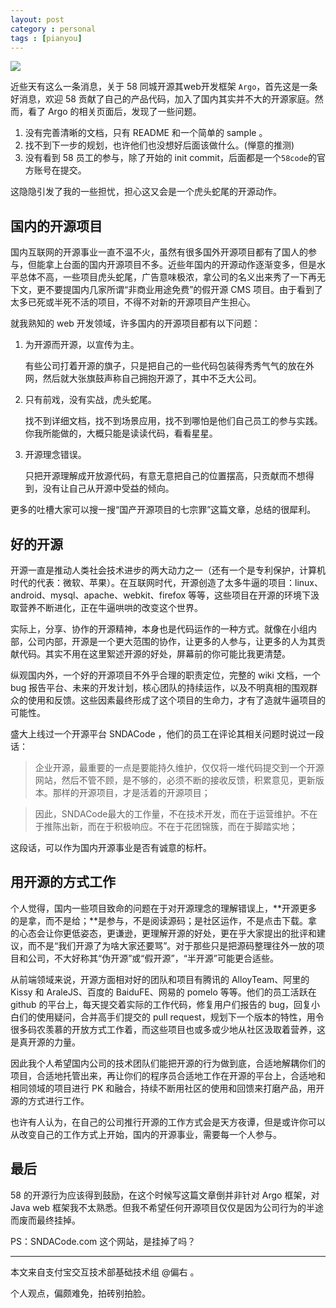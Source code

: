 ```yaml
---
layout: post
category : personal
tags : [pianyou]
---
```


![](https://i.alipayobjects.com/e/201303/2RZAUL83tk.png)

近些天有这么一条消息，关于 58 同城开源其web开发框架 `Argo`，首先这是一条好消息，欢迎 58 贡献了自己的产品代码，加入了国内其实并不大的开源家庭。然而，看了 Argo 的相关页面后，发现了一些问题。

1. 没有完善清晰的文档，只有 README 和一个简单的 sample 。
2. 找不到下一步的规划，也许他们也没想好后面该做什么。(惮意的推测)
3. 没有看到 58 员工的参与，除了开始的 init commit，后面都是一个`58code`的官方账号在提交。

这隐隐引发了我的一些担忧，担心这又会是一个虎头蛇尾的开源动作。

## 国内的开源项目

国内互联网的开源事业一直不温不火，虽然有很多国外开源项目都有了国人的参与，但能拿上台面的国内开源项目不多。近些年国内的开源动作逐渐变多，但是水平总体不高，一些项目虎头蛇尾，广告意味极浓，拿公司的名义出来秀了一下再无下文，更不要提国内几家所谓“非商业用途免费”的假开源 CMS 项目。由于看到了太多已死或半死不活的项目，不得不对新的开源项目产生担心。

就我熟知的 web 开发领域，许多国内的开源项目都有以下问题：

1. 为开源而开源，以宣传为主。
   
   有些公司打着开源的旗子，只是把自己的一些代码包装得秀秀气气的放在外网，然后就大张旗鼓声称自己拥抱开源了，其中不乏大公司。

2. 只有前戏，没有实战，虎头蛇尾。
	
   找不到详细文档，找不到场景应用，找不到哪怕是他们自己员工的参与实践。你我所能做的，大概只能是读读代码，看看星星。
	
3. 开源理念错误。

   只把开源理解成开放源代码，有意无意把自己的位置摆高，只贡献而不想得到，没有让自己从开源中受益的倾向。

更多的吐槽大家可以搜一搜“国产开源项目的七宗罪”这篇文章，总结的很犀利。

## 好的开源

开源一直是推动人类社会技术进步的两大动力之一（还有一个是专利保护，计算机时代的代表：微软、苹果）。在互联网时代，开源创造了太多牛逼的项目：linux、android、mysql、apache、webkit、firefox 等等，这些项目在开源的环境下汲取营养不断进化，正在牛逼哄哄的改变这个世界。

实际上，分享、协作的开源精神，本身也是代码运作的一种方式。就像在小组内部，公司内部，开源是一个更大范围的协作，让更多的人参与，让更多的人为其贡献代码。其实不用在这里絮述开源的好处，屏幕前的你可能比我更清楚。

纵观国内外，一个好的开源项目不外乎合理的职责定位，完整的 wiki 文档，一个 bug 报告平台、未来的开发计划，核心团队的持续运作，以及不明真相的围观群众的使用和反馈。这些因素最终形成了这个项目的生命力，才有了造就牛逼项目的可能性。

盛大上线过一个开源平台 SNDACode ，他们的员工在评论其相关问题时说过一段话：

> 企业开源，最重要的一点是要能持久维护，仅仅将一堆代码提交到一个开源网站，然后不管不顾，是不够的，必须不断的接收反馈，积累意见，更新版本。那样的开源项目，才是活着的开源项目；

> 因此，SNDACode最大的工作量，不在技术开发，而在于运营维护。不在于推陈出新，而在于积极响应。不在于花团锦簇，而在于脚踏实地；

这段话，可以作为国内开源事业是否有诚意的标杆。

## 用开源的方式工作

个人觉得，国内一些项目致命的问题在于对开源理念的理解错误上，**开源更多的是拿，而不是给；**是参与，不是阅读源码；是社区运作，不是点击下载。拿的心态会让你更低姿态，更谦逊，更理解开源的好处，更在乎大家提出的批评和建议，而不是“我们开源了为啥大家还要骂”。对于那些只是把源码整理往外一放的项目和公司，不大好称其“伪开源”或“假开源”，“半开源”可能更合适些。

从前端领域来说，开源方面相对好的团队和项目有腾讯的 AlloyTeam、阿里的 Kissy 和 AraleJS、百度的 BaiduFE、网易的 pomelo 等等。他们的员工活跃在 github 的平台上，每天提交着实际的工作代码，修复用户们报告的 bug，回复小白们的使用疑问，合并高手们提交的 pull request，规划下一个版本的特性，用令很多码农羡慕的开放方式工作着，而这些项目也或多或少地从社区汲取着营养，这是真开源的力量。

因此我个人希望国内公司的技术团队们能把开源的行为做到底，合适地解耦你们的项目，合适地托管出来，再让你们的程序员合适地工作在开源的平台上，合适地和相同领域的项目进行 PK 和融合，持续不断用社区的使用和回馈来打磨产品，用开源的方式进行工作。

也许有人认为，在自己的公司推行开源的工作方式会是天方夜谭，但是或许你可以从改变自己的工作方式上开始，国内的开源事业，需要每一个人参与。

## 最后

58 的开源行为应该得到鼓励，在这个时候写这篇文章倒并非针对 Argo 框架，对 Java web 框架我不太熟悉。但我不希望任何开源项目仅仅是因为公司行为的半途而废而最终挂掉。

PS：SNDACode.com 这个网站，是挂掉了吗？

---

本文来自支付宝交互技术部基础技术组 @偏右 。

个人观点，偏颇难免，拍砖别拍脸。

